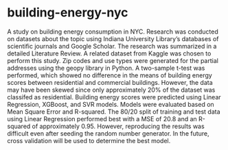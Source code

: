 # building-energy-nyc
A study on building energy consumption in NYC. Research was conducted on datasets about the topic using Indiana University Library’s databases of scientific journals and Google Scholar. The research was summarized in a detailed Literature Review. A related dataset from Kaggle was chosen to perform this study. Zip codes and use types were generated for the partial addresses using the geopy library in Python. A two-sample t-test was performed, which showed no difference in the means of building energy scores between residential and commercial buildings. However, the data may have been skewed since only approximately 20% of the dataset was classifed as residential. 
Building energy scores were predicted using Linear Regression, XGBoost, and SVR models. Models were evaluated based on Mean Square Error and R-squared. The 80/20 split of training and test data using Linear Regression performed best with a MSE of 20.8 and an R-squared of approximately 0.95. However, reproducing the results was difficult even after seeding the random number generator. In the future, cross validation will be used to determine the best model. 

